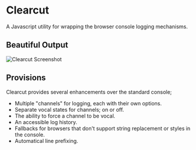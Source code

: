 # Clearcut

A Javascript utility for wrapping the browser console logging mechanisms.

## Beautiful Output

![Clearcut Screenshot](screenshot?raw=true "Clearcut Screenshot")

## Provisions

Clearcut provides several enhancements over the standard console;

- Multiple "channels" for logging, each with their own options.
- Separate vocal states for channels; on or off.
- The ability to force a channel to be vocal.
- An accessible log history.
- Fallbacks for browsers that don't support string replacement or styles in the
  console.
- Automatical line prefixing.
